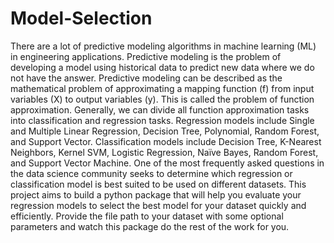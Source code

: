 
# Model-Selection
There are a lot of predictive modeling algorithms in machine learning (ML) in engineering applications. Predictive modeling is the problem of developing a model using historical data to predict new data where we do not have the answer. Predictive modeling can be described as the mathematical problem of approximating a mapping function (f) from input variables (X) to output variables (y). This is called the problem of function approximation. Generally, we can divide all function approximation tasks into classification and regression tasks. 
Regression models include Single and Multiple Linear Regression, Decision Tree, Polynomial, Random Forest, and Support Vector. Classification models include Decision Tree, K-Nearest Neighbors, Kernel SVM, Logistic Regression, Naïve Bayes, Random Forest, and Support Vector Machine.
One of the most frequently asked questions in the data science community seeks to determine which regression or classification model is best suited to be used on different datasets. This project aims to build a python package that will help you evaluate your regression models to select the best model for your dataset quickly and efficiently. Provide the file path to your dataset with some optional parameters and watch this package do the rest of the work for you.


